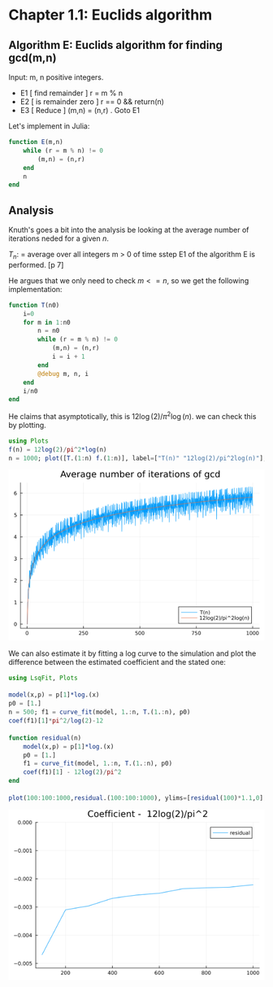 # Chapter 1.1: Euclids algorithm

## Algorithm E: Euclids algorithm for finding gcd(m,n)

Input: m, n positive integers.

* E1 [ find remainder ] r = m % n
* E2 [ is remainder zero ] r == 0 && return(n)
* E3 [ Reduce ] (m,n) = (n,r) . Goto E1

Let's implement in Julia:

``` julia
function E(m,n)
    while (r = m % n) != 0
        (m,n) = (n,r)
    end
    n
end

```

## Analysis

Knuth's goes a bit into the analysis be looking at the average number of iterations neded for a given $n$.

$T_n$: = average over all integers m > 0 of time sstep E1 of the algorithm E is performed. [p 7]


He argues that we only need to check $m <= n$, so we get the following implementation:

``` julia
function T(n0)
    i=0
    for m in 1:n0
        n = n0
        while (r = m % n) != 0
            (m,n) = (n,r)
            i = i + 1
        end
        @debug m, n, i
    end
    i/n0
end
```

He claims that asymptotically, this is $12\log(2)/\pi^2 \log(n)$.
we can check this by plotting.

``` julia
using Plots
f(n) = 12log(2)/pi^2*log(n)
n = 1000; plot([T.(1:n) f.(1:n)], label=["T(n)" "12log(2)/pi^2log(n)"], title="Average number of iterations of gcd")
```

![gcd iterations](img/1.1_euclid/gcd_iters.png)


We can also estimate it by fitting a log curve to the simulation and plot the difference between the estimated coefficient and the stated one:

``` julia
using LsqFit, Plots

model(x,p) = p[1]*log.(x)
p0 = [1.]
n = 500; f1 = curve_fit(model, 1.:n, T.(1.:n), p0)
coef(f1)[1]*pi^2/log(2)-12

function residual(n)
    model(x,p) = p[1]*log.(x)
    p0 = [1.]
    f1 = curve_fit(model, 1.:n, T.(1.:n), p0)
    coef(f1)[1] - 12log(2)/pi^2
end

plot(100:100:1000,residual.(100:100:1000), ylims=[residual(100)*1.1,0], label="residual", title="Coefficient -  12log(2)/pi^2")

```

![model convergence](img/1.1_euclid/gcd_model_convergence.png)

